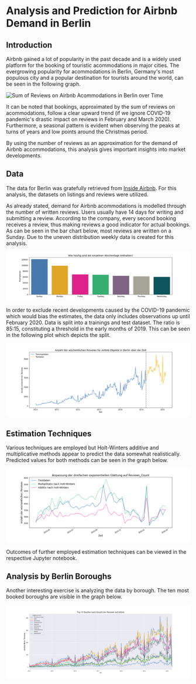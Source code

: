 # Analysis and Prediction for Airbnb Demand in Berlin

## Introduction
Airbnb gained a lot of popularity in the past decade and is a widely used platform for the booking of touristic acommodations in major cities. The evergrowing popularity for acommodations in Berlin, Germany's most populous city and a popular destination for tourists around the world, can be seen in the following graph.

![Sum of Reviews on Airbnb Acommodations in Berlin over Time](/images/vollständige_Zeitreihe.png)

It can be noted that bookings, approximated by the sum of reviews on acommodations, follow a clear upward trend (if we ignore COVID-19 pandemic's drastic impact on reviews in February and March 2020). Furthermore, a seasonal pattern is evident when observing the peaks at turns of years and low points around the Christmas period.

By using the number of reviews as an approximation for the demand of Airbnb accommodations, this analysis gives important insights into market developments.

## Data
The data for Berlin was gratefully retrieved from [Inside Airbnb](http://insideairbnb.com/get-the-data.html). For this analysis, the datasets on listings and reviews were utilized.

As already stated, demand for Airbnb acommodations is modelled through the number of written reviews. Users usually have 14 days for writing and submitting a review. According to the company, every second booking receives a review, thus making reviews a good indicator for actual bookings. As can be seen in the bar chart below, most reviews are written on a Sunday. Due to the uneven distribution weekly data is created for this analysis.

![Weekday of Submitted Reviews](/images/Verteilung_Reviews_auf_Tage.png)

In order to exclude recent developments caused by the COVID-19 pandemic which would bias the estimates, the data only includes observations up until February 2020. Data is split into a trainings and test dataset. The ratio is 85:15, constituting a threshold in the early months of 2019. This can be seen in the following plot which depicts the split.

![Split of Test and Training Data](/images/Einteilung_Training_Test.png)

## Estimation Techniques

Various techniques are employed but Holt-Winters additive and multiplicative methods appear to predict the data somewhat realistically. Predicted values for both methods can be seen in the graph below. 

![Forecasts](/images/Holt_Winters_prognose.png)

Outcomes of further employed estimation techniques can be viewed in the respective Jupyter notebook.

## Analysis by Berlin Boroughs

Another interesting exercise is analyzing the data by borough. The ten most booked boroughs are visible in the graph below.

![Top Ten Boroughs](/images/Top_10.png)
